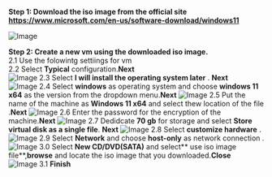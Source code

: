 
**Step 1: Download the iso image from the official site https://www.microsoft.com/en-us/software-download/windows11**

![Image](https://github.com/user-attachments/assets/f52ce97a-304a-49eb-9b3e-9329538f53ad)

**Step 2: Create a new vm using the downloaded iso image.<br>** 
      2.1 Use the folowintg settiings for vm  
      2.2 Select **Typical** configuration.**Next**      
![Image](https://github.com/user-attachments/assets/2bce82e5-dcf9-424a-8164-2bb01009eb9f)
      2.3 Select **I will install the operating system later** . **Next**  
![Image](https://github.com/user-attachments/assets/a861ced5-f232-4873-b5b0-20afbb65c1bf)
      2.4 Select **windows** as operating system and choose **windows 11 x64**  as the version from the dropdown menu.**Next**
![Image](https://github.com/user-attachments/assets/09f03077-511d-408b-910b-cc5878b66f50)
      2.5 Put the name of the machine as **Windows 11 x64** and select thew location of the file .**Next**
![Image](https://github.com/user-attachments/assets/d908ac7d-54c8-4b11-ae97-49cf7c25c277)
      2.6 Enter the password for the encryption of the machine.**Next**
![Image](https://github.com/user-attachments/assets/5e6272c9-0f71-4567-876e-fd6694079c97)
      2.7 Dedidcate **70 gb** for storage and select **Store virtual disk as a single file**. **Next**
![Image](https://github.com/user-attachments/assets/0ed789bc-dbf7-441e-9fb7-618cfbb420fc)
      2.8 Select **customize hardware** .
![Image](https://github.com/user-attachments/assets/31856487-a064-4a36-a8d5-2c65e6bfd38e)
      2.9 Select **Network** and choose **host-only** as network connection .
![Image](https://github.com/user-attachments/assets/997cdacb-e6c4-46a2-ac26-71e0b5aa453c)
      3.0 Select **New CD/DVD(SATA)** and select** use iso image file**,**browse** and locate the iso image that you downloaded.**Close**      
![Image](https://github.com/user-attachments/assets/f9f67962-c8c4-4feb-a36e-712c24bbd6e8)
      3.1 **Finish**





      
      

      


      
      
      
